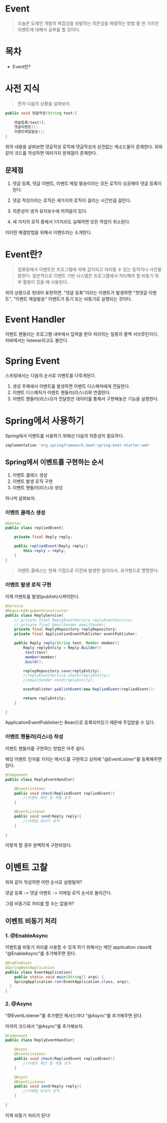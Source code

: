# Event
> 오늘은 도메인 개발의 복잡성을 유발하는 의존성을 해결하는 방법 중 한 가지인 이벤트에 대해서 공부를 할 것이다.

# 목차
* Event란?

# 사전 지식

> 먼저 다음의 상황을 살펴보자.

```java
public void 댓글작성(String text){
    
    댓글등록(text));
    댓글이벤트();
    이벤트메일발송();
}
```

위의 내용을 살펴보면 댓글작성 로직에 댓글작성과 상관없는 메소드들이 존재한다. 위와같이 코드를 작성하면 여러가지 문제점이 존재한다.

## 문제점
1. 댓글 등록, 댓글 이벤트, 이벤트 메일 발송이라는 모든 로직이 성공해야 댓글 등록이 된다.

2. 댓글 작성이라는 로직은 세가지의 로직이 걸리는 시간만큼 걸린다.

3. 의존성이 생겨 유지보수에 어려움이 있다.

4. 세 가지의 로직 중에서 1가지라도 실패하면 모든 작업이 취소된다.

이러한 해결방법을 위해서 이벤트라는 소개한다.

# Event란?

> 컴퓨팅에서 이벤트란 프로그램에 의해 감지되고 처리될 수 있는 동작이나 사건을 말한다. 일반적으로 이벤트 기반 시스템은 프로그램에서 처리해야 할 비동기 외부 활동이 있을 때 사용된다.

위의 상황으로 빗대어 표현하면, "댓글 등록"이라는 이벤트가 발생하면 "첫댓글 이벤트", "이벤트 메일발송" 이벤트가 동기 또는 비동기로 실행되는 것이다.

# Event Handler

이벤트 핸들러는 프로그램 내부에서 입력을 받아 처리하는 일종의 콜백 서브루틴이다. 자바에서는 listener라고도 불린다.

# Spring Event

스프링에서는 다음의 순서로 이벤트를 다루게된다.

1. 생성 주체에서 이벤트를 발생하면 이벤트 디스패처에게 전달한다.
2. 이벤트 디스패처가 이벤트 핸들러(리스너)와 연결한다.
3. 이벤트 핸들러(리스너)가 전달받은 데이터를 통해서 구현해놓은 기능을 실행한다.

# Spring에서 사용하기

Spring에서 이벤트를 사용하기 위해선 다음의 의존성이 필요하다.

```gradle
implementation 'org.springframework.boot:spring-boot-starter-web'
```

## Spring에서 이벤트를 구현하는 순서

1. 이벤트 클래스 생성
2. 이벤트 발생 로직 구현
3. 이벤트 핸들러(리스너) 생성


하나씩 살펴보자.

### 이벤트 클래스 생성

```java
@Getter
public class repliedEvent{

    private final Reply reply;

    public repliedEvent(Reply reply){
        this.reply = reply;
    }
}
```

> 이벤트 클래스는 현재 기점으로 이전에 발생한 일이라서, 과거형으로 명명한다.

### 이벤트 발생 로직 구현

이제 이벤트를 발생(publish)시켜야한다.
```java
@Service
@RequiredArgumentConstructor
public class ReplyService{
    // private final ReplyEventService replyEventService;
    // private final EmailSender emailSender;
    private final ReplyRepository replyRepository;
    private final ApplicationEventPublisher eventPublisher;

    public Reply reply(String text, Member member){
        Reply replyEntity = Reply.Builder()
        .text(text)
        .member(member)
        .build();

        reployRepository.save(replyEntity);
        //replyEventService.check(replyEntity);
        //emailSender.send(replyEntity);

        evenPublisher.publishEvent(new RepliedEvent(repliedEvent));

        return replyEntity;
    }

}
```

ApplicationEventPublisher는 Bean으로 등록되어있기 때문에 주입받을 수 있다.

### 이벤트 핸들러(리스너) 작성

이벤트 핸들러를 구현하는 방법은 아주 쉽다.

해당 이벤트 인자를 가지는 메서드를 구현하고 상위에 "@EventListner"를 등록해주면 된다.

```java
@Component
public class ReplyEventHandler{

    @EventListener
    public void check(RepliedEvent repliedEvent){
        //이벤트 확인 및 적용 로직
    }

    @EventListener
    public void send(Reply reply){
        //이메일 보내기 로직
    }
     
}
```


이렇게 할 경우 완벽하게 구현되었다.

# 이벤트 고찰

위와 같이 작성하면 어떤 순서로 실행될까?

댓글 등록 -> 댓글 이벤트 -> 이메일 로직 순서로 돌아간다.

그럼 비동기로 처리를 할 수는 없을까?


## 이벤트 비동기 처리



### 1. @EnableAsync
이벤트를 비동기 처리를 사용할 수 있게 하기 위해서는 메인 application class에 "@EnableAsync"를 추가해주면 된다.

```java
@EnableAsync
@SpringBootApplication
public class EventApplication{
    public static void main(String[] args) {
    SpringApplication.run(EventApplication.class, args);
  }
}
```

### 2. @Async
"@EventListener"를 추가했던 메서드마다 "@Async"를 추가해주면 된다.

아까의 코드에서 "@Async"를 추가해보자.

```java
@Component
public class ReplyEventHandler{

    @Async
    @EventListener
    public void check(RepliedEvent repliedEvent){
        //이벤트 확인 및 적용 로직
    }

    @Async
    @EventListener
    public void send(Reply reply){
        //이메일 보내기 로직
    }
     
}
```

이제 비동기 처리가 된다!














